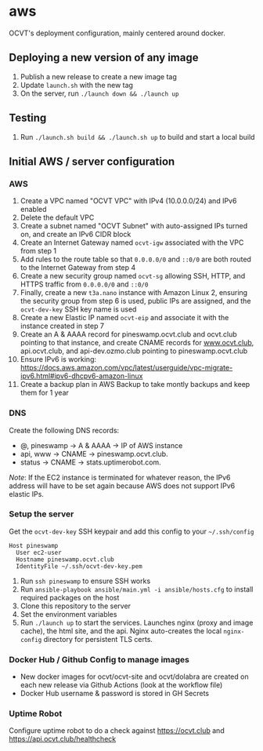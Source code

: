 # aws

OCVT's deployment configuration, mainly centered around docker.


## Deploying a new version of any image

1. Publish a new release to create a new image tag
1. Update `launch.sh` with the new tag
1. On the server, run `./launch down && ./launch up`


## Testing

1. Run `./launch.sh build && ./launch.sh up` to build and start a local build


## Initial AWS / server configuration

### AWS

1. Create a VPC named "OCVT VPC" with IPv4 (10.0.0.0/24) and IPv6 enabled
1. Delete the default VPC
1. Create a subnet named "OCVT Subnet" with auto-assigned IPs turned on, and create an IPv6 CIDR block
1. Create an Internet Gateway named `ocvt-igw` associated with the VPC from step 1
1. Add rules to the route table so that `0.0.0.0/0` and `::0/0` are both routed to the Internet Gateway from step 4
1. Create a new security group named `ocvt-sg` allowing SSH, HTTP, and HTTPS traffic from `0.0.0.0/0` and `::0/0`
1. Finally, create a new `t3a.nano` instance with Amazon Linux 2, ensuring the security group from step 6 is used, public IPs are assigned, and the `ocvt-dev-key` SSH key name is used
1. Create a new Elastic IP named `ocvt-eip` and associate it with the instance created in step 7
1. Create an A & AAAA record for pineswamp.ocvt.club and ocvt.club pointing to that instance, and create CNAME records for www.ocvt.club, api.ocvt.club, and api-dev.ozmo.club pointing to pineswamp.ocvt.club
1. Ensure IPv6 is working: https://docs.aws.amazon.com/vpc/latest/userguide/vpc-migrate-ipv6.html#ipv6-dhcpv6-amazon-linux
1. Create a backup plan in AWS Backup to take montly backups and keep them for 1 year

### DNS

Create the following DNS records:

- @, pineswamp  -> A & AAAA -> IP of AWS instance
- api, www -> CNAME -> pineswamp.ocvt.club.
- status -> CNAME -> stats.uptimerobot.com.

*Note*: If the EC2 instance is terminated for whatever reason, the IPv6 address will have to be set again because AWS does not support IPv6 elastic IPs.

### Setup the server

Get the `ocvt-dev-key` SSH keypair and add this config to your `~/.ssh/config`
```
Host pineswamp
  User ec2-user
  Hostname pineswamp.ocvt.club
  IdentityFile ~/.ssh/ocvt-dev-key.pem
```

1. Run `ssh pineswamp` to ensure SSH works
1. Run `ansible-playbook ansible/main.yml -i ansible/hosts.cfg` to install required packages on the host
1. Clone this repository to the server
1. Set the environment variables
1. Run `./launch up` to start the services. Launches nginx (proxy and image cache), the html site, and the api. Nginx auto-creates the local `nginx-config` directory for persistent TLS certs.

### Docker Hub / Github Config to manage images

- New docker images for ocvt/ocvt-site and ocvt/dolabra are created on each new release via Github Actions (look at the workflow file)
- Docker Hub username & password is stored in GH Secrets

### Uptime Robot

Configure uptime robot to do a check against https://ocvt.club and https://api.ocvt.club/healthcheck
